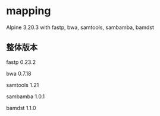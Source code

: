 # mapping

Alpine 3.20.3 with fastp, bwa, samtools, sambamba, bamdst

## 整体版本
fastp 0.23.2

bwa 0.7.18

samtools 1.21

sambamba 1.0.1

bamdst 1.1.0
